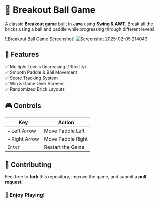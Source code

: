 # **🏀 Breakout Ball Game**  

A classic **Breakout game** built in **Java** using **Swing & AWT**. Break all the bricks using a ball and paddle while progressing through different levels!  

![Breakout Ball Game Screenshot]
![Screenshot 2025-02-05 214043](https://github.com/user-attachments/assets/d3f58e93-cc94-454b-b248-f610850499e2)


## **🚀 Features**  
✅ Multiple Levels (Increasing Difficulty)  
✅ Smooth Paddle & Ball Movement  
✅ Score Tracking System  
✅ Win & Game Over Screens  
✅ Randomized Brick Layouts  

## **🎮 Controls**  

Key       | Action |
|-----------|--------|
| `←` Left Arrow  | Move Paddle Left |
| `→` Right Arrow | Move Paddle Right |
| `Enter`   | Restart the Game |



## **🤝 Contributing**  
Feel free to **fork** this repository, improve the game, and submit a **pull request**!  


### **🎉 Enjoy Playing!**  
